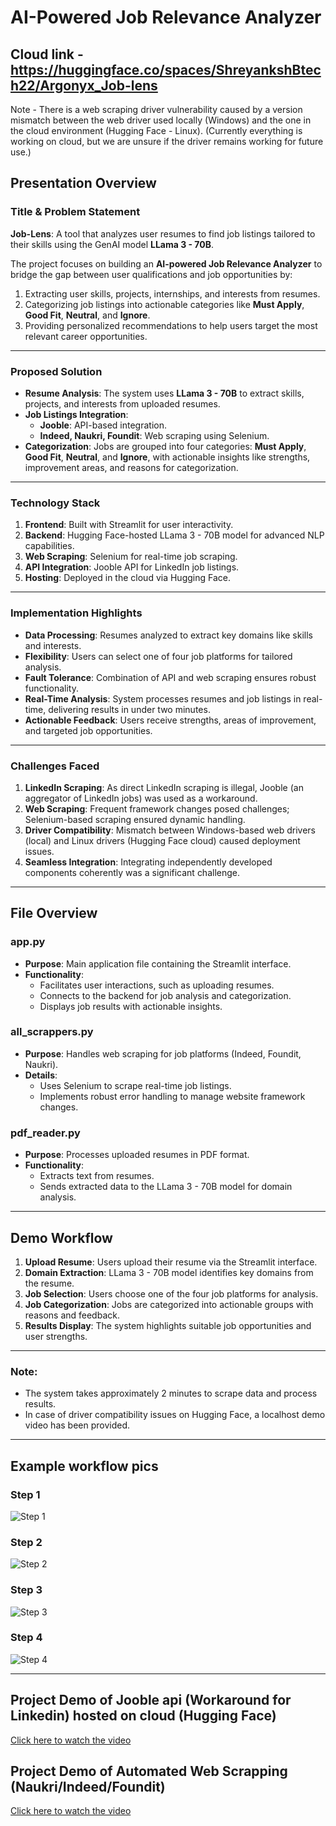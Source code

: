 # AI-Powered Job Relevance Analyzer  

## Cloud link - https://huggingface.co/spaces/ShreyankshBtech22/Argonyx_Job-lens
Note - There is a web scraping driver vulnerability caused by a version mismatch between the web driver used locally (Windows) and the one in the cloud environment (Hugging Face - Linux). (Currently everything is working on cloud, but we are unsure if the driver remains working for future use.)

## Presentation Overview  

### **Title & Problem Statement**  
**Job-Lens**: A tool that analyzes user resumes to find job listings tailored to their skills using the GenAI model **LLama 3 - 70B**.  

The project focuses on building an **AI-powered Job Relevance Analyzer** to bridge the gap between user qualifications and job opportunities by:  
1. Extracting user skills, projects, internships, and interests from resumes.  
2. Categorizing job listings into actionable categories like **Must Apply**, **Good Fit**, **Neutral**, and **Ignore**.  
3. Providing personalized recommendations to help users target the most relevant career opportunities.  

---

### **Proposed Solution**  
- **Resume Analysis**: The system uses **LLama 3 - 70B** to extract skills, projects, and interests from uploaded resumes.  
- **Job Listings Integration**:  
  - **Jooble**: API-based integration.  
  - **Indeed, Naukri, Foundit**: Web scraping using Selenium.  
- **Categorization**: Jobs are grouped into four categories: **Must Apply**, **Good Fit**, **Neutral**, and **Ignore**, with actionable insights like strengths, improvement areas, and reasons for categorization.  

---

### **Technology Stack**
1. **Frontend**: Built with Streamlit for user interactivity.  
2. **Backend**: Hugging Face-hosted LLama 3 - 70B model for advanced NLP capabilities.  
3. **Web Scraping**: Selenium for real-time job scraping.  
4. **API Integration**: Jooble API for LinkedIn job listings.  
5. **Hosting**: Deployed in the cloud via Hugging Face.

---

### **Implementation Highlights**  
- **Data Processing**: Resumes analyzed to extract key domains like skills and interests.  
- **Flexibility**: Users can select one of four job platforms for tailored analysis.  
- **Fault Tolerance**: Combination of API and web scraping ensures robust functionality.  
- **Real-Time Analysis**: System processes resumes and job listings in real-time, delivering results in under two minutes.  
- **Actionable Feedback**: Users receive strengths, areas of improvement, and targeted job opportunities.  

---

### **Challenges Faced**  
1. **LinkedIn Scraping**: As direct LinkedIn scraping is illegal, Jooble (an aggregator of LinkedIn jobs) was used as a workaround.  
2. **Web Scraping**: Frequent framework changes posed challenges; Selenium-based scraping ensured dynamic handling.  
3. **Driver Compatibility**: Mismatch between Windows-based web drivers (local) and Linux drivers (Hugging Face cloud) caused deployment issues.  
4. **Seamless Integration**: Integrating independently developed components coherently was a significant challenge.  

---

## File Overview  

### **app.py**  
- **Purpose**: Main application file containing the Streamlit interface.  
- **Functionality**:  
  - Facilitates user interactions, such as uploading resumes.  
  - Connects to the backend for job analysis and categorization.  
  - Displays job results with actionable insights.  

### **all_scrappers.py**  
- **Purpose**: Handles web scraping for job platforms (Indeed, Foundit, Naukri).  
- **Details**:  
  - Uses Selenium to scrape real-time job listings.  
  - Implements robust error handling to manage website framework changes.  

### **pdf_reader.py**  
- **Purpose**: Processes uploaded resumes in PDF format.  
- **Functionality**:  
  - Extracts text from resumes.  
  - Sends extracted data to the LLama 3 - 70B model for domain analysis.  

---

## Demo Workflow  
1. **Upload Resume**: Users upload their resume via the Streamlit interface.  
2. **Domain Extraction**: LLama 3 - 70B model identifies key domains from the resume.  
3. **Job Selection**: Users choose one of the four job platforms for analysis.  
4. **Job Categorization**: Jobs are categorized into actionable groups with reasons and feedback.  
5. **Results Display**: The system highlights suitable job opportunities and user strengths.  

---

### Note:  
- The system takes approximately 2 minutes to scrape data and process results.  
- In case of driver compatibility issues on Hugging Face, a localhost demo video has been provided.  

---

## Example workflow pics

### Step 1
![Step 1](step1.png)

### Step 2
![Step 2](step2.png)

### Step 3
![Step 3](step3.png)

### Step 4
![Step 4](step4.png)

---

## Project Demo of Jooble api (Workaround for Linkedin) hosted on cloud (Hugging Face)

[Click here to watch the video](https://drive.google.com/file/d/1ZCHLh8mgSVtu7gixvjWLL8dQbCD_NulN/view?usp=sharing)

## Project Demo of Automated Web Scrapping (Naukri/Indeed/Foundit)

[Click here to watch the video](https://drive.google.com/file/d/1g0l4dPZ1qKa4f2WQUxxP9AQuz5UjOM0T/view?usp=sharing)

